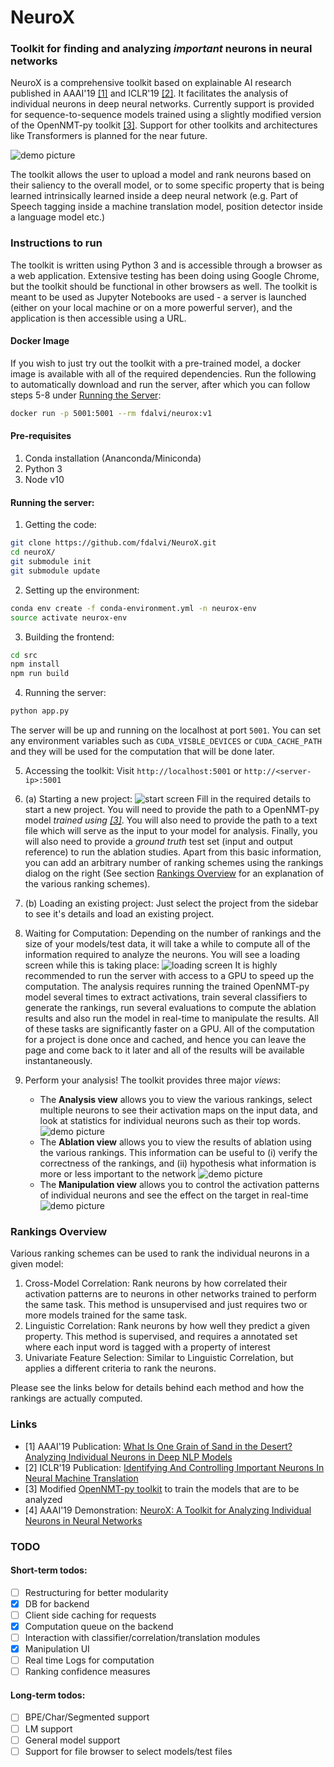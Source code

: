 # NeuroX

### Toolkit for finding and analyzing _important_ neurons in neural networks
NeuroX is a comprehensive toolkit based on explainable AI research published in
AAAI'19 [[1]](http://www.aaai.org/Papers/AAAI/2019/AAAI-DalviF.5894.pdf) and 
ICLR'19 [[2]](https://openreview.net/pdf?id=H1z-PsR5KX). It
facilitates the analysis of individual neurons in deep neural networks.
Currently support is provided for sequence-to-sequence models trained using a
slightly modified version of the OpenNMT-py toolkit 
[[3]](https://github.com/fdalvi/opennmt-inspection). Support for other toolkits
and architectures like Transformers is planned for the near future.

![demo picture](docs/en-ar-NeuroX.png)

The toolkit allows the user to upload a model and rank neurons based on their
saliency to the overall model, or to some specific property that is being
learned intrinsically learned inside a deep neural network (e.g. Part of Speech
tagging inside a machine translation model, position detector inside a language
model etc.)

### Instructions to run
The toolkit is written using Python 3 and is accessible through a browser as a
web application. Extensive testing has been doing using Google Chrome, but the
toolkit should be functional in other browsers as well. The toolkit is meant to
be used as Jupyter Notebooks are used - a server is launched (either on your
local machine or on a more powerful server), and the application is then
accessible using a URL.

#### Docker Image
If you wish to just try out the toolkit with a pre-trained model, a docker image
is available with all of the required dependencies. Run the following to automatically
download and run the server, after which you can follow steps 5-8 under
[Running the Server](README.md#running-the-server):

```bash
docker run -p 5001:5001 --rm fdalvi/neurox:v1
```

#### Pre-requisites
1. Conda installation (Ananconda/Miniconda)
2. Python 3
3. Node v10

#### Running the server:
1. Getting the code:
```bash
git clone https://github.com/fdalvi/NeuroX.git
cd neuroX/
git submodule init
git submodule update
```

2. Setting up the environment:
```bash
conda env create -f conda-environment.yml -n neurox-env
source activate neurox-env
```

3. Building the frontend:
```bash
cd src
npm install
npm run build
```

4. Running the server:
```bash
python app.py
```

The server will be up and running on the localhost at port `5001`. You can set
any environment variables such as `CUDA_VISBLE_DEVICES` or `CUDA_CACHE_PATH` and
they will be used for the computation that will be done later.

5. Accessing the toolkit: Visit `http://localhost:5001` or 
`http://<server-ip>:5001`

6. (a) Starting a new project:
![start screen](docs/NeuroX-start-screen.png)
Fill in the required details to start a new project. You will need to provide
the path to a OpenNMT-py model _trained using 
[[3]](https://github.com/fdalvi/opennmt-inspection)_. You will also need to 
provide the path to a text file which will serve as the input to your model for
analysis. Finally, you will also need to provide a _ground truth_ test set 
(input and output reference) to run the ablation studies. Apart from this basic
information, you can add an arbitrary number of ranking schemes using the
rankings dialog on the right (See section 
[Rankings Overview](https://github.com/fdalvi/NeuroX/blob/master/README.md#rankings-overview)
 for an explanation of the various ranking schemes).

6. (b) Loading an existing project: Just select the project from the sidebar to
see it's details and load an existing project.

7. Waiting for Computation: Depending on the number of rankings and the size of
your models/test data, it will take a while to compute all of the information 
required to analyze the neurons. You will see a loading screen while this is 
taking place:
![loading screen](docs/NeuroX-loading-screen.png)
It is highly recommended to run the server with access to a GPU to speed up the
computation. The analysis requires running the trained OpenNMT-py model several
times to extract activations, train several classifiers to generate the
rankings, run several evaluations to compute the ablation results and also run
the model in real-time to manipulate the results. All of these tasks are
significantly faster on a GPU. All of the computation for a project is done
once and cached, and hence you can leave the page and come back to it later and 
all of the results will be available instantaneously.

8. Perform your analysis! The toolkit provides three major _views_:
	- The **Analysis view** allows you to view the various rankings, select 
	multiple neurons to see their activation maps on the input data, and look
	at statistics for individual neurons such as their top words. 
	![demo picture](docs/en-ar-NeuroX-analysis.png)
	- The **Ablation view** allows you to view the results of ablation using the
	various rankings. This information can be useful to (i) verify the 
	correctness of the rankings, and (ii) hypothesis what information is more or
	less important to the network
	![demo picture](docs/en-ar-NeuroX-ablation.png)
	- The **Manipulation view** allows you to control the activation patterns of
	individual neurons and see the effect on the target in real-time
	![demo picture](docs/en-ar-NeuroX-manipulation.png)

### Rankings Overview
Various ranking schemes can be used to rank the individual neurons in a given 
model:
1. Cross-Model Correlation: Rank neurons by how correlated their activation 
patterns are to neurons in other networks trained to perform the same task. This
method is unsupervised and just requires two or more models trained for the same
task.
2. Linguistic Correlation: Rank neurons by how well they predict a given 
property. This method is supervised, and requires a annotated set where each
input word is tagged with a property of interest
3. Univariate Feature Selection: Similar to Linguistic Correlation, but applies
a different criteria to rank the neurons.

Please see the links below for details behind each method and how the rankings
are actually computed.

### Links
- [1] AAAI'19 Publication: [What Is One Grain of Sand in the Desert? Analyzing Individual Neurons in Deep NLP Models](http://www.aaai.org/Papers/AAAI/2019/AAAI-DalviF.5894.pdf)
- [2] ICLR'19 Publication: [Identifying And Controlling Important Neurons In Neural Machine Translation](https://openreview.net/pdf?id=H1z-PsR5KX)
- [3] Modified [OpenNMT-py toolkit](https://github.com/fdalvi/opennmt-inspection) to train the models that are to be analyzed
- [4] AAAI'19 Demonstration: [NeuroX: A Toolkit for Analyzing Individual Neurons in Neural Networks](https://arxiv.org/pdf/1812.09359.pdf)

### TODO
#### Short-term todos:
- [ ] Restructuring for better modularity
- [x] DB for backend
- [ ] Client side caching for requests
- [x] Computation queue on the backend
- [ ] Interaction with classifier/correlation/translation modules
- [x] Manipulation UI
- [ ] Real time Logs for computation
- [ ] Ranking confidence measures

#### Long-term todos:
- [ ] BPE/Char/Segmented support
- [ ] LM support
- [ ] General model support
- [ ] Support for file browser to select models/test files
